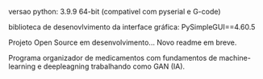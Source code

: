 
versao python: 3.9.9 64-bit (compativel com pyserial e G-code)

biblioteca de desenovlvimento da interface gráfica: PySimpleGUI==4.60.5

Projeto Open Source em desenvolvimento... Novo readme em breve.

Programa organizador de medicamentos com fundamentos de machine-learning e deepleagning trabalhando como GAN (IA).
